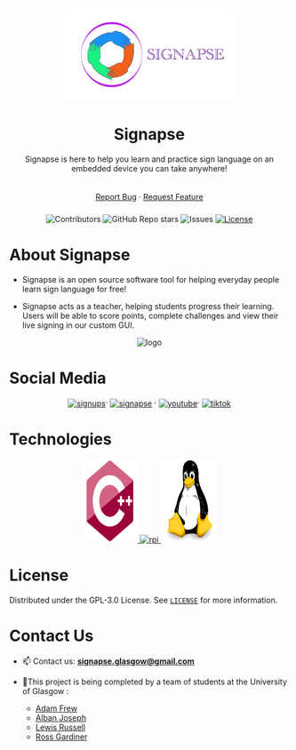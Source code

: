 <!-- PROJECT LOGO -->
<br />
<p align="center">

  
  <img src="images/Signapse.jpg" alt="logo" width="300" div al ign=center />
  <h1 align="center">Signapse</h1>

  <p align="center">
    Signapse is here to help you learn and practice sign language on an embedded device you can take anywhere!
    <br />
    <br />
    <br />
    <a href="https://github.com/albanjoseph/Signapse/issues">Report Bug</a>
    ·
    <a href="https://github.com/albanjoseph/Signapse/issues">Request Feature</a>
  </p>
</p>


<div align="center">



</div>

<h3 align="center"></h3>

<div align="center">
 
![Contributors](https://img.shields.io/github/contributors/albanjoseph/Signapse?style=for-the-badge)
![GitHub Repo stars](https://img.shields.io/github/stars/albanjoseph/Signapse?style=for-the-badge)
![Issues](https://img.shields.io/github/issues-raw/albanjoseph/Signapse?style=for-the-badge)
[![License](https://img.shields.io/github/license/albanjoseph/Signapse?style=for-the-badge)](https://github.com/albanjoseph/Signapse/blob/main/LICENSE)

<!-- CONTACT -->
</div>

# About Signapse

- Signapse is an open source software tool for helping everyday people learn sign language for free!​

- Signapse acts as a teacher, helping students progress their learning. Users will be able to score points, complete challenges and view their live signing in our custom GUI.

<p align="center"> 
<img src="images/synapseOperation.gif" alt="logo" width="300" div al ign=center /> </p>

# Social Media
<p align="center">
<a href="https://twitter.com/signapsegla" target="blank"><img align="center" src="https://raw.githubusercontent.com/rahuldkjain/github-profile-readme-generator/master/src/images/icons/Social/twitter.svg" alt="signups" height="150" width="100" /></a>·
<a href="https://www.facebook.com/Signapse-125793226671815" target="blank"><img align="center" src="https://raw.githubusercontent.com/rahuldkjain/github-profile-readme-generator/master/src/images/icons/Social/facebook.svg" alt="signapse" height="150" width="100" /></a> ·
<!-- <a href="https://instagram.com/insta" target="blank"><img align="center" src="https://raw.githubusercontent.com/rahuldkjain/github-profile-readme-generator/master/src/images/icons/Social/instagram.svg" alt="insta" height="30" width="40" /></a> -->
<a href="https://www.youtube.com/channel/UCh2uG2pYoSloEU0IFeqDQMA" target="blank"><img align="center" src="https://raw.githubusercontent.com/rahuldkjain/github-profile-readme-generator/master/src/images/icons/Social/youtube.svg" alt="youtube" height="150" width="100"  /></a>·
<a href="https://www.tiktok.com/@signapse.glasgow" target="blank"><img align="center" src="https://upload.wikimedia.org/wikipedia/en/a/a9/TikTok_logo.svg" alt="tiktok" height="150" width="150" /></a>
</p>

# Technologies
<p align="center"> </a> <a href="https://isocpp.org/" target="_blank" rel="noreferrer"> <img src="https://raw.githubusercontent.com/devicons/devicon/master/icons/cplusplus/cplusplus-original.svg" alt="cplusplus" width="100" height="150"/> </a> </a> 
<a href="https://www.raspberrypi.org/" > <img src="https://elinux.org/images/c/cb/Raspberry_Pi_Logo.svg" alt="rpi" width="84" height="105" /> </a> 
<a href="https://www.linux.org/" target="_blank" rel="noreferrer"> <img src="https://raw.githubusercontent.com/devicons/devicon/master/icons/linux/linux-original.svg" alt="linux" width="100" height="150"/> </a> 

<!-- LICENSE -->

# License

Distributed under the GPL-3.0 License. See [`LICENSE`](https://github.com/albanjoseph/Signapse/blob/main/LICENSE) for more information.


# Contact Us
- 📫 Contact us: **signapse.glasgow@gmail.com**
- 🔭This project is being completed by a team of students at the University of Glasgow :

  * [Adam Frew](https://github.com/Saweenbarra) 
  * [Alban Joseph](https://github.com/albanjoseph)
  * [Lewis Russell](https://github.com/charger4241)
  * [Ross Gardiner](https://github.com/rossGardiner)
